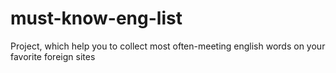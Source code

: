 # must-know-eng-list
Project, which help you to collect most often-meeting english words on your favorite foreign sites
